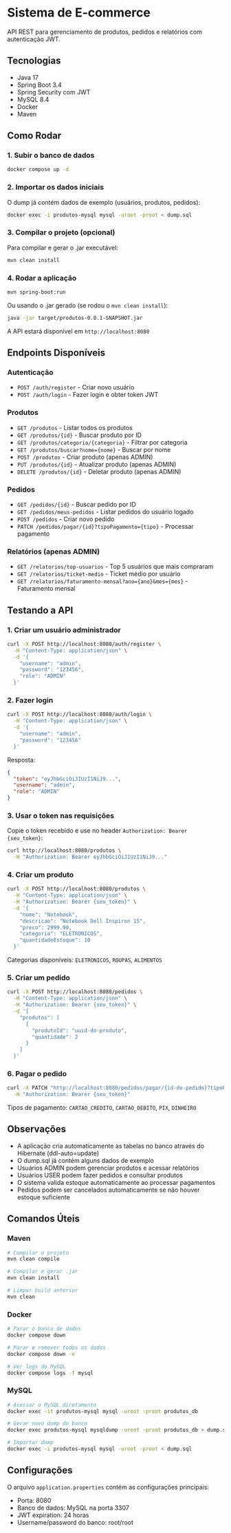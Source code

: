 # Sistema de E-commerce

API REST para gerenciamento de produtos, pedidos e relatórios com autenticação JWT.

## Tecnologias

- Java 17
- Spring Boot 3.4
- Spring Security com JWT
- MySQL 8.4
- Docker
- Maven

## Como Rodar

### 1. Subir o banco de dados

```bash
docker compose up -d
```

### 2. Importar os dados iniciais

O dump já contém dados de exemplo (usuários, produtos, pedidos):

```bash
docker exec -i produtos-mysql mysql -uroot -proot < dump.sql
```

### 3. Compilar o projeto (opcional)

Para compilar e gerar o .jar executável:

```bash
mvn clean install
```

### 4. Rodar a aplicação

```bash
mvn spring-boot:run
```

Ou usando o .jar gerado (se rodou o `mvn clean install`):

```bash
java -jar target/produtos-0.0.1-SNAPSHOT.jar
```

A API estará disponível em `http://localhost:8080`

## Endpoints Disponíveis

### Autenticação

- `POST /auth/register` - Criar novo usuário
- `POST /auth/login` - Fazer login e obter token JWT

### Produtos

- `GET /produtos` - Listar todos os produtos
- `GET /produtos/{id}` - Buscar produto por ID
- `GET /produtos/categoria/{categoria}` - Filtrar por categoria
- `GET /produtos/buscar?nome={nome}` - Buscar por nome
- `POST /produtos` - Criar produto (apenas ADMIN)
- `PUT /produtos/{id}` - Atualizar produto (apenas ADMIN)
- `DELETE /produtos/{id}` - Deletar produto (apenas ADMIN)

### Pedidos

- `GET /pedidos/{id}` - Buscar pedido por ID
- `GET /pedidos/meus-pedidos` - Listar pedidos do usuário logado
- `POST /pedidos` - Criar novo pedido
- `PATCH /pedidos/pagar/{id}?tipoPagamento={tipo}` - Processar pagamento

### Relatórios (apenas ADMIN)

- `GET /relatorios/top-usuarios` - Top 5 usuários que mais compraram
- `GET /relatorios/ticket-medio` - Ticket médio por usuário
- `GET /relatorios/faturamento-mensal?ano={ano}&mes={mes}` - Faturamento mensal

## Testando a API

### 1. Criar um usuário administrador

```bash
curl -X POST http://localhost:8080/auth/register \
  -H "Content-Type: application/json" \
  -d '{
    "username": "admin",
    "password": "123456",
    "role": "ADMIN"
  }'
```

### 2. Fazer login

```bash
curl -X POST http://localhost:8080/auth/login \
  -H "Content-Type: application/json" \
  -d '{
    "username": "admin",
    "password": "123456"
  }'
```

Resposta:

```json
{
  "token": "eyJhbGciOiJIUzI1NiJ9...",
  "username": "admin",
  "role": "ADMIN"
}
```

### 3. Usar o token nas requisições

Copie o token recebido e use no header `Authorization: Bearer {seu_token}`:

```bash
curl http://localhost:8080/produtos \
  -H "Authorization: Bearer eyJhbGciOiJIUzI1NiJ9..."
```

### 4. Criar um produto

```bash
curl -X POST http://localhost:8080/produtos \
  -H "Content-Type: application/json" \
  -H "Authorization: Bearer {seu_token}" \
  -d '{
    "nome": "Notebook",
    "descricao": "Notebook Dell Inspiron 15",
    "preco": 2999.90,
    "categoria": "ELETRONICOS",
    "quantidadeEstoque": 10
  }'
```

Categorias disponíveis: `ELETRONICOS`, `ROUPAS`, `ALIMENTOS`

### 5. Criar um pedido

```bash
curl -X POST http://localhost:8080/pedidos \
  -H "Content-Type: application/json" \
  -H "Authorization: Bearer {seu_token}" \
  -d '{
    "produtos": [
      {
        "produtoId": "uuid-do-produto",
        "quantidade": 2
      }
    ]
  }'
```

### 6. Pagar o pedido

```bash
curl -X PATCH "http://localhost:8080/pedidos/pagar/{id-do-pedido}?tipoPagamento=CARTAO_CREDITO" \
  -H "Authorization: Bearer {seu_token}"
```

Tipos de pagamento: `CARTAO_CREDITO`, `CARTAO_DEBITO`, `PIX`, `DINHEIRO`

## Observações

- A aplicação cria automaticamente as tabelas no banco através do Hibernate (ddl-auto=update)
- O dump.sql já contém alguns dados de exemplo
- Usuários ADMIN podem gerenciar produtos e acessar relatórios
- Usuários USER podem fazer pedidos e consultar produtos
- O sistema valida estoque automaticamente ao processar pagamentos
- Pedidos podem ser cancelados automaticamente se não houver estoque suficiente

## Comandos Úteis

### Maven

```bash
# Compilar o projeto
mvn clean compile

# Compilar e gerar .jar
mvn clean install

# Limpar build anterior
mvn clean
```

### Docker

```bash
# Parar o banco de dados
docker compose down

# Parar e remover todos os dados
docker compose down -v

# Ver logs do MySQL
docker compose logs -f mysql
```

### MySQL

```bash
# Acessar o MySQL diretamente
docker exec -it produtos-mysql mysql -uroot -proot produtos_db

# Gerar novo dump do banco
docker exec produtos-mysql mysqldump -uroot -proot produtos_db > dump.sql

# Importar dump
docker exec -i produtos-mysql mysql -uroot -proot < dump.sql
```

## Configurações

O arquivo `application.properties` contém as configurações principais:

- Porta: 8080
- Banco de dados: MySQL na porta 3307
- JWT expiration: 24 horas
- Username/password do banco: root/root
